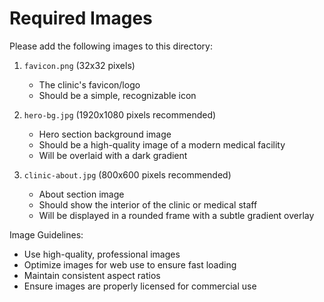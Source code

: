 # Required Images

Please add the following images to this directory:

1. `favicon.png` (32x32 pixels)
   - The clinic's favicon/logo
   - Should be a simple, recognizable icon

2. `hero-bg.jpg` (1920x1080 pixels recommended)
   - Hero section background image
   - Should be a high-quality image of a modern medical facility
   - Will be overlaid with a dark gradient

3. `clinic-about.jpg` (800x600 pixels recommended)
   - About section image
   - Should show the interior of the clinic or medical staff
   - Will be displayed in a rounded frame with a subtle gradient overlay

Image Guidelines:
- Use high-quality, professional images
- Optimize images for web use to ensure fast loading
- Maintain consistent aspect ratios
- Ensure images are properly licensed for commercial use 